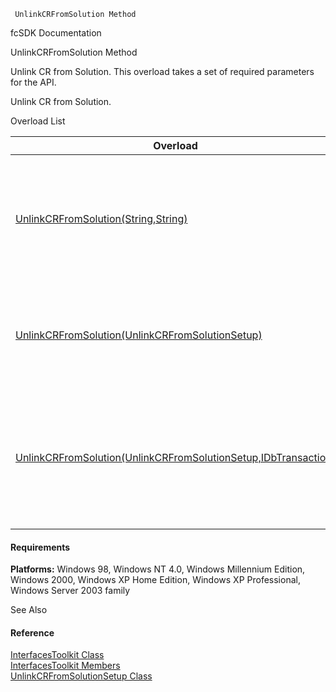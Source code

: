 ﻿     UnlinkCRFromSolution Method                                                   

fcSDK Documentation

UnlinkCRFromSolution Method

Unlink CR from Solution. This overload takes a set of required parameters for the API.

Unlink CR from Solution.

Overload List

| Overload | Description |
| --- | --- |
| [UnlinkCRFromSolution(String,String)](FChoice.Toolkits.Clarify~FChoice.Toolkits.Clarify.Interfaces.InterfacesToolkit~UnlinkCRFromSolution(String,String).md) | Unlink CR from Solution. This overload takes a set of required parameters for the API.   |
| [UnlinkCRFromSolution(UnlinkCRFromSolutionSetup)](FChoice.Toolkits.Clarify~FChoice.Toolkits.Clarify.Interfaces.InterfacesToolkit~UnlinkCRFromSolution(UnlinkCRFromSolutionSetup).md) | Unlink CR from Solution. This overload takes a setup object.   |
| [UnlinkCRFromSolution(UnlinkCRFromSolutionSetup,IDbTransaction)](FChoice.Toolkits.Clarify~FChoice.Toolkits.Clarify.Interfaces.InterfacesToolkit~UnlinkCRFromSolution(UnlinkCRFromSolutionSetup,IDbTransaction).md) | Unlink CR from Solution. This overload takes a setup object and a database transaction.   |

#### Requirements

**Platforms:** Windows 98, Windows NT 4.0, Windows Millennium Edition, Windows 2000, Windows XP Home Edition, Windows XP Professional, Windows Server 2003 family

See Also

#### Reference

[InterfacesToolkit Class](FChoice.Toolkits.Clarify~FChoice.Toolkits.Clarify.Interfaces.InterfacesToolkit.md)  
[InterfacesToolkit Members](FChoice.Toolkits.Clarify~FChoice.Toolkits.Clarify.Interfaces.InterfacesToolkit_members.md)  
[UnlinkCRFromSolutionSetup Class](FChoice.Toolkits.Clarify~FChoice.Toolkits.Clarify.Interfaces.UnlinkCRFromSolutionSetup.md)